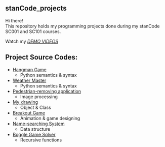 ## stanCode_projects
Hi there!\
This repository holds my programming projects done during my stanCode SC001 and SC101 courses.

Watch my *[DEMO VIDEOS](https://drive.google.com/drive/folders/1mJwC8GUMd31ET7SWcWaRfGcHXcV8H61g?usp=sharing)*

## Project Source Codes:
* [Hangman Game]()
  * Python semantics & syntax
* [Weather Master]()
  * Python semantics & syntax
* [Pedestrian-removing application]()
  * Image processing
* [My_drawing]()
  * Object & Class
* [Breakout Game]()
  * Animation & game designing
* [Name-searching System]()
  * Data structure
* [Boggle Game Solver]()
  * Recursive functions
